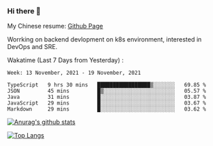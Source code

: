 ### Hi there 👋

My Chinese resume: [Github Page](https://spencercjh.github.io/resume/)

Worrking on backend devlopment on k8s environment, interested in DevOps and SRE.

Wakatime (Last 7 Days from Yesterday) :

<!--START_SECTION:waka-->
```text
Week: 13 November, 2021 - 19 November, 2021

TypeScript   9 hrs 30 mins   █████████████████▒░░░░░░░   69.85 % 
JSON         45 mins         █▒░░░░░░░░░░░░░░░░░░░░░░░   05.57 % 
Java         31 mins         █░░░░░░░░░░░░░░░░░░░░░░░░   03.87 % 
JavaScript   29 mins         █░░░░░░░░░░░░░░░░░░░░░░░░   03.67 % 
Markdown     29 mins         █░░░░░░░░░░░░░░░░░░░░░░░░   03.62 % 
```
<!--END_SECTION:waka-->

[![Anurag's github stats](https://github-readme-stats.vercel.app/api?username=spencercjh&theme=tokyonight&show_icons=true)](https://github.com/anuraghazra/github-readme-stats)

[![Top Langs](https://github-readme-stats.vercel.app/api/top-langs/?username=spencercjh&layout=compact&theme=tokyonight)](https://github.com/anuraghazra/github-readme-stats)
